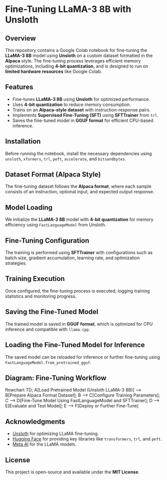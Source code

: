 # Fine-Tuning LLaMA-3 8B with Unsloth

## Overview
This repository contains a Google Colab notebook for fine-tuning the **LLaMA-3 8B** model using **Unsloth** on a custom dataset formatted in the **Alpaca** style. The fine-tuning process leverages efficient memory optimizations, including **4-bit quantization**, and is designed to run on **limited hardware resources** like Google Colab.

## Features
- Fine-tunes **LLaMA-3 8B** using **Unsloth** for optimized performance.
- Uses **4-bit quantization** to reduce memory consumption.
- Trains on an **Alpaca-style dataset** with instruction-response pairs.
- Implements **Supervised Fine-Tuning (SFT)** using **SFTTrainer** from `trl`.
- Saves the fine-tuned model in **GGUF format** for efficient CPU-based inference.

## Installation
Before running the notebook, install the necessary dependencies using `unsloth`, `xformers`, `trl`, `peft`, `accelerate`, and `bitsandbytes`.

## Dataset Format (Alpaca Style)
The fine-tuning dataset follows the **Alpaca format**, where each sample consists of an instruction, optional input, and expected output response.

## Model Loading
We initialize the **LLaMA-3 8B** model with **4-bit quantization** for memory efficiency using `FastLanguageModel` from Unsloth.

## Fine-Tuning Configuration
The training is performed using **SFTTrainer** with configurations such as batch size, gradient accumulation, learning rate, and optimization strategies.

## Training Execution
Once configured, the fine-tuning process is executed, logging training statistics and monitoring progress.

## Saving the Fine-Tuned Model
The trained model is saved in **GGUF format**, which is optimized for CPU inference and compatible with `llama.cpp`.

## Loading the Fine-Tuned Model for Inference
The saved model can be reloaded for inference or further fine-tuning using `FastLanguageModel.from_pretrained_gguf`.

## Diagram: Fine-Tuning Workflow

flowchart TD;
    A[Load Pretrained Model (Unsloth LLaMA-3 8B)] --> B[Prepare Alpaca Format Dataset];
    B --> C[Configure Training Parameters];
    C --> D[Fine-Tune Model Using FastLanguageModel and SFTTrainer];
    D --> E[Evaluate and Test Model];
    E --> F[Deploy or Further Fine-Tune]

## Acknowledgments
- [Unsloth](https://github.com/unslothai/unsloth) for optimizing LLaMA fine-tuning.
- [Hugging Face](https://huggingface.co/) for providing key libraries like `transformers`, `trl`, and `peft`.
- [Meta AI](https://ai.meta.com/) for the LLaMA models.

## License
This project is open-source and available under the **MIT License**.

